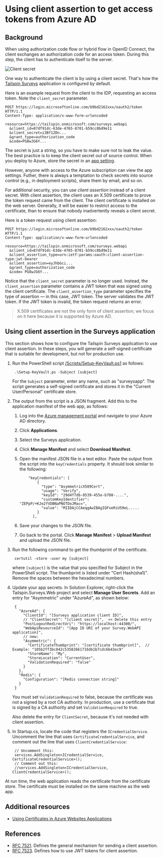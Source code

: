 # Using client assertion to get access tokens from Azure AD

## Background

When using authorization code flow or hybrid flow in OpenID Connect, the client exchanges an authorization code for an access token. During this step, the client has to authenticate itself to the server.

![Client secret](../media/client-assertion/client-secret.png)

One way to authenticate the client is by using a client secret. That's how the [Tailspin Surveys][Surveys] application is configured by default.

Here is an example request from the client to the IDP, requesting an access token. Note the `client_secret` parameter.

    POST https://login.microsoftonline.com/b9bd2162xxx/oauth2/token HTTP/1.1
    Content-Type: application/x-www-form-urlencoded

    resource=https://tailspin.onmicrosoft.com/surveys.webapi
      &client_id=87df91dc-63de-4765-8701-b59cc8bd9e11
      &client_secret=i3Bf12Dn...
      &grant_type=authorization_code
      &code=PG8wJG6Y...

The secret is just a string, so you have to make sure not to leak the value. The best practice is to keep the client secret out of source control. When you deploy to Azure, store the secret in an [app setting][configure-web-app].

However, anyone with access to the Azure subscription can view the app settings. Futher, there is always a temptation to check secrets into source control (e.g., in deployment scripts), share them by email, and so on.

For additional security, you can use _client assertion_ instead of a client secret. With client assertion, the client uses an X.509 certificate to prove the token request came from the client. The client certificate is installed on the web server. Generally, it will be easier to restrict access to the certificate, than to ensure that nobody inadvertently reveals a client secret.

Here is a token request using client assertion:

    POST https://login.microsoftonline.com/b9bd2162xxx/oauth2/token HTTP/1.1
    Content-Type: application/x-www-form-urlencoded

    resource=https://tailspin.onmicrosoft.com/surveys.webapi
      &client_id=87df91dc-63de-4765-8701-b59cc8bd9e11
      &client_assertion_type=urn:ietf:params:oauth:client-assertion-type:jwt-bearer
      &client_assertion=eyJhbGci...
      &grant_type=authorization_code
      &code= PG8wJG6Y...

Notice that the `client_secret` parameter is no longer used. Instead, the `client_assertion` parameter contains a JWT token that was signed using the client certificate. The `client_assertion_type` parameter specifies the type of assertion &mdash; in this case, JWT token. The server validates the JWT token. If the JWT token is invalid, the token request returns an error.

> X.509 certificates are not the only form of client assertion; we focus on it here because it is supported by Azure AD.

## Using client assertion in the Surveys application

This section shows how to configure the Tailspin Surveys application to use client assertion. In these steps, you will generate a self-signed certificate that is suitable for development, but not for production use.

1. Run the PowerShell script [/Scripts/Setup-KeyVault.ps1][Setup-KeyVault] as follows:

        .\Setup-KeyVault.ps -Subject [subject]

    For the `Subject` parameter, enter any name, such as "surveysapp". The script generates a self-signed certificate and stores it in the "Current User/Personal" certificate store.

2. The output from the script is a JSON fragment. Add this to the application manifest of the web app, as follows:

    1. Log into the [Azure management portal][azure-management-portal] and navigate to your Azure AD directory.

    2. Click **Applications**.

    3. Select the Surveys application.

    4.	Click **Manage Manifest** and select **Download Manifest**.

    5.	Open the manifest JSON file in a text editor. Paste the output from the script into the `keyCredentials` property. It should look similar to the following:

                "keyCredentials": [
                    {
                      "type": "AsymmetricX509Cert",
                      "usage": "Verify",
                      "keyId": "29d4f7db-0539-455e-b708-....",
                      "customKeyIdentifier": "ZEPpP/+KJe2fVDBNaPNOTDoJMac=",
                      "value": "MIIDAjCCAeqgAwIBAgIQFxeRiU59eL.....
                    }
                  ],

    6.	Save your changes to the JSON file.

    7.	Go back to the portal. Click **Manage Manifest** > **Upload Manifest** and upload the JSON file.

3. Run the following command to get the thumbprint of the certificate.

        certutil -store -user my [subject]

    where `[subject]` is the value that you specified for Subject in the PowerShell script. The thumbprint is listed under "Cert Hash(sha1)". Remove the spaces between the hexadecimal numbers.

4. Update your app secrets. In Solution Explorer, right-click the Tailspin.Surveys.Web project and select **Manage User Secrets**. Add an entry for "Asymmetric" under "AzureAd", as shown below:

        {
          "AzureAd": {
            "ClientId": "[Surveys application client ID]",
            // "ClientSecret": "[client secret]",  << Delete this entry
            "PostLogoutRedirectUri": "https://localhost:44300/",
            "WebApiResourceId": "[App ID URI of your Survey.WebAPI application]",
            // new:
            "Asymmetric": {
              "CertificateThumbprint": "[certificate thumbprint]",  // Example: "105b2ff3bc842c53582661716db1b7cdc6b43ec9"
              "StoreName": "My",
              "StoreLocation": "CurrentUser",
              "ValidationRequired": "false"
            }
          },
          "Redis": {
            "Configuration": "[Redis connection string]"
          }
        }

    You must set `ValidationRequired` to false, because the certificate was not a signed by a root CA authority. In production, use a certificate that is signed by a CA authority and set `ValidationRequired` to true.

    Also delete the entry for `ClientSecret`, because it's not needed with client assertion.

5. In Startup.cs, locate the code that registers the `ICredentialService`. Uncomment the line that uses `CertificateCredentialService`, and comment out the line that uses `ClientCredentialService`:

        // Uncomment this:
        services.AddSingleton<ICredentialService, CertificateCredentialService>();
        // Comment out this:
        //services.AddSingleton<ICredentialService, ClientCredentialService>();

At run time, the web application reads the certificate from the certificate store. The certificate must be installed on the same machine as the web app.

## Additional resources

- [Using Certificates in Azure Websites Applications][using-certs-in-websites]

## References

- [RFC 7521][RFC7521]. Defines the general mechanism for sending a client assertion.
- [RFC 7523][RFC7523]. Defines how to use JWT tokens for client assertion.


<!-- Links -->

[configure-web-app]: https://azure.microsoft.com/en-us/documentation/articles/web-sites-configure/
[azure-management-portal]: https://github.comhttps://manage.windowsazure.com
[RFC7521]: https://tools.ietf.org/html/rfc7521
[RFC7523]: https://tools.ietf.org/html/rfc7523
[Setup-KeyVault]: https://github.com/mspnp/multitenant-saas-guidance/blob/master/scripts/Setup-KeyVault.ps1
[Surveys]: ../02-tailspin-scenario.md
[using-certs-in-websites]: https://azure.microsoft.com/en-us/blog/using-certificates-in-azure-websites-applications/
